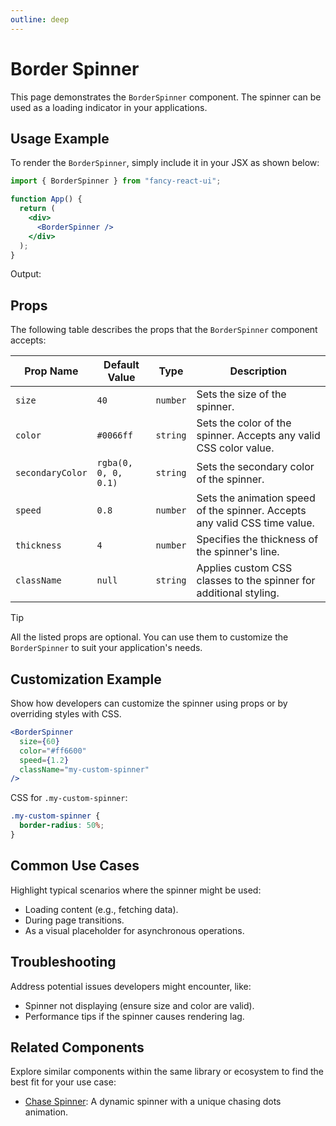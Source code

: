 ```yaml
---
outline: deep
---
```


# Border Spinner

This page demonstrates the `BorderSpinner` component. The spinner can be used as a loading indicator in your applications.

## Usage Example

To render the `BorderSpinner`, simply include it in your JSX as shown below:

```jsx
import { BorderSpinner } from "fancy-react-ui";

function App() {
  return (
    <div>
      <BorderSpinner />
    </div>
  );
}
```

Output:

<ReactWrapper />

## Props

The following table describes the props that the `BorderSpinner` component accepts:

| Prop Name        | Default Value        | Type     | Description                                                                |
| ---------------- | -------------------- | -------- | -------------------------------------------------------------------------- |
| `size`           | `40`                 | `number` | Sets the size of the spinner.                                              |
| `color`          | `#0066ff`            | `string` | Sets the color of the spinner. Accepts any valid CSS color value.          |
| `secondaryColor` | `rgba(0, 0, 0, 0.1)` | `string` | Sets the secondary color of the spinner.                                   |
| `speed`          | `0.8`                | `number` | Sets the animation speed of the spinner. Accepts any valid CSS time value. |
| `thickness`      | `4`                  | `number` | Specifies the thickness of the spinner's line.                             |
| `className`      | `null`               | `string` | Applies custom CSS classes to the spinner for additional styling.          |

> [!TIP]  
> All the listed props are optional. You can use them to customize the `BorderSpinner` to suit your application's needs.

## Customization Example

Show how developers can customize the spinner using props or by overriding styles with CSS.

```jsx
<BorderSpinner
  size={60}
  color="#ff6600"
  speed={1.2}
  className="my-custom-spinner"
/>
```

CSS for `.my-custom-spinner`:

```css
.my-custom-spinner {
  border-radius: 50%;
}
```

## Common Use Cases

Highlight typical scenarios where the spinner might be used:

- Loading content (e.g., fetching data).
- During page transitions.
- As a visual placeholder for asynchronous operations.

## Troubleshooting

Address potential issues developers might encounter, like:

- Spinner not displaying (ensure size and color are valid).
- Performance tips if the spinner causes rendering lag.

## Related Components

Explore similar components within the same library or ecosystem to find the best fit for your use case:

- [Chase Spinner](/loaders/chase-spinner): A dynamic spinner with a unique chasing dots animation.
